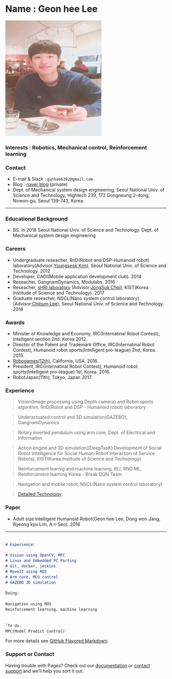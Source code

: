 
# Name : Geon hee Lee 

<img src="./images/profile2.png" width="300" height="360"  class="center">


### Interests : Robotics, Mechanical control, Reinforcement learning




### Contact
- E-mail & Slack : `gunhee6392@gmail.com`
- Blog : [naver blog](https://blog.naver.com/rjsgml6392) (private)
- Dept. of Mechanical system design engineering, Seoul National Univ. of Science and Technology, Hightech 239, 172 Gongneung 2-dong, Nowon-gu, Seoul 139-743, Korea.




---


### Educational Background 
- BS. in 2018 Seoul National Univ. of Science and Technology.  Dept. of Mechanical system design engineering



### Careers
- Undergraduate reseacher, RnD(Robot and DSP-Humanoid robot) laboratory(Advisor:[Youngseok Kim](
http://msd.seoultech.ac.kr/department/prof/machinery/?togo=list&menu=4511&profidx=02095)), Seoul National Univ. of Science and Technology. 2012
- Developer, CADI(Mobile application development club). 2014
- Reseacher, GangnamDynamics, Modulabs. 2016
- Reseacher, [sHRI laboratory](https://shri-lab-kist.github.io/) (Advisor:[JongSuk Choi](http://www.robot-intelligence.kr/index.php/JongSuk_Choi)), KIST(Korea Institude of Science and Technology). 2017
- Graduate reseacher, NSCL(Nano system control laboratory)(Advisor:[Chibum Lee](https://chibum.wordpress.com)), Seoul National Univ. of Science and Technology. 2018



### Awards
- Minister of Knowledge and Economy, IRC(Internatinal Robot Contest), Intelligent section 2nd. Korea 2012.
- Director of the Patent and Trademark Office, IRC(Internatinal Robot Contest), Humanoid robot sports(Intelligent pro-league) 2nd, Korea. 2015.
- [Robogames(12th)](http://robogames.net/2016.php), California, USA. 2016.
- President, IRC(Internatinal Robot Contest), Humanoid robot sports(Intelligent pro-league) 1st, Korea. 2016.
- RobotJapan(11th), Tokyo, Japan 2017.

 
 
 
 
### Experience
>  Vision(Image processing using Depth camera) and Robot sports algorithm, RnD(Robot and DSP - Humanoid robot) laboratory

>  Underactuated control and 3D simulation(GAZEBO), GangnamDynamics

>  Rotary inverted pendulum using arm core, Dept. of Electrical and Information

>  Action engine and 3D simulation([DeepTasK] Development of Social Robot Intelligence for Social Human-Robot Interaction of Service Robots), KIST(Korea Institude of Science and Technology)

>  Reinforcement learnig and machine learning, RLI, RND ML, Reinforcement learning Korea - Break DQN Team

>  Navigation and mobile robot, NSCL(Nano system control laboratory) 
 
>  [Detailed Technology](./tech_page.html).




### Paper
- Adult size Intelligent Humanoid Robot(Geon hee Lee, Dong won Jang, Byeong kyu Lim, A ri Seo). 2016



---
 
```markdown

# Experience:

# Vision using OpenCV, MFC 
# Linux and Embedded PC Porting 
# Git, docker, jeckins 
# MoveIt using ROS 
# Arm core, MCU control 
# GAZEBO 3D simulation 

Doing:

Navigation using ROS 
Reinforcement learning, machine learning


`To do: 
MPC(Model Predict Control)`


```


For more details see [GitHub Flavored Markdown](https://guides.github.com/features/mastering-markdown/).





### Support or Contact

Having trouble with Pages? Check out our [documentation](https://help.github.com/categories/github-pages-basics/) or [contact support](https://github.com/contact) and we’ll help you sort it out.
